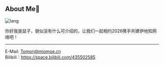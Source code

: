 ## About Me🙂

![lang](https://github-readme-stats.vercel.app/api/top-langs/?username=ShuShuicu&layout=compact&bg_color=30,e96443,904e95&title_color=fff&text_color=fff&1)  

你好我是鼠子，貌似没有什么可介绍的，让我们一起相约2026携手共建伊地知网络吧！

---

E-Mail: Tomori@miomoe.cn  
Bilibili：https://space.bilibili.com/435502585

